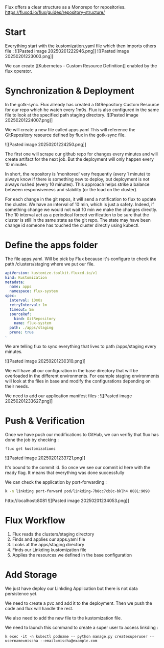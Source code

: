 Flux offers a clear structure as a Monorepo for repositories.
https://fluxcd.io/flux/guides/repository-structure/

# Start
Everything start with the kustomization.yaml file which then imports others file :
![[Pasted image 20250201222946.png]]
![[Pasted image 20250201223003.png]]



We can create [[Kubernetes - Custom Resource Definition]] enabled by the flux operator.

# Synchronization & Deployment

In the gotk-sync. Flux already has created a GitRepository Custom Resource for our repo which he watch every 1m0s.
Flux is also configured in the same file to look at the specified path staging directory.
![[Pasted image 20250201224007.png]]

We will create a new file called apps.yaml This will reference the GitRepository resource defined by flux in the gotk-sync file.

![[Pasted image 20250201224250.png]]

The first one will scrape our github repo for changes every minutes and will create artifact for the next job.
But the deployment will only happen every 10 minutes

In short, the repository is 'monitored' very frequently (every 1 minute) to always know if there is something new to deploy, but deployment is not always rushed (every 10 minutes). This approach helps strike a balance between responsiveness and stability (or the load on the cluster).

For each change in the git repos, it will send a notification to flux to update the cluster. 
We have an interval of 10 min, which is just a safety. Indeed, if something change we would not wait 10 min we make the changes directly. The 10 interval act as a periodical forced verification to be sure that the cluster is still in the same state as the git repo. The state may have been change id someone has touched the cluster directly using kubectl.

# Define the apps folder
The file apps.yaml. Will be pick by Flux because it's configure to check the path /clusters/staging where we put our file.

``` yaml
apiVersion: kustomize.toolkit.fluxcd.io/v1
kind: Kustomization
metadata:
  name: apps
  namespace: flux-system
spec:
  interval: 10m0s
  retryInterval: 1m
  timeout: 5m
  sourceRef:
    kind: GitRepository
    name: flux-system
  path: ./apps/staging
  prune: true
~                                
```

We are telling flux to sync everything that lives to path /apps/staging every minutes.

![[Pasted image 20250201230310.png]]

We will have all our configuration in the base directory that will be overloaded in the different environments. 
For example staging environments will look at the files in base and modify the configurations depending on their needs.

We need to add our application manifest files : 
![[Pasted image 20250201233627.png]]

# Push & Verification

Once we have push our modifications to GitHub, we can verifiy that flux has done the job by checking : 
```
flux get kustomizations
```
![[Pasted image 20250201233721.png]]

It's bound to the commit id. So once we see our commit id here with the ready flag. It means that everything was done successfully

We can check the application by port-forwarding : 
``` bash
k -n linkding port-forward pod/linkding-7b8cc7cb8c-bklh4 8081:9090
```

http://localhost:8081
![[Pasted image 20250201234053.png]]

# Flux Workflow
1. Flux reads the clusters/staging directory
2. Finds and applies our apps.yaml file
3. Looks at the apps/staging directory
4. Finds our Linkding kustomization file
5. Applies the resources we defined in the base configuration

# Add Storage
We just have deploy our Linkding Application but there is not data persistence yet. 

We need to create a pvc and add it to the deployment. Then we push the code and flux will handle the rest.

We also need to add the new file to the kustomization file.

We need to launch this command to create a super user to access linkding : 
```
k exec -it -n kubectl podname -- python manage.py createsuperuser --username=mischa --email=mischa@example.com
```